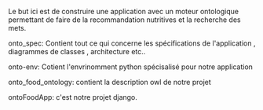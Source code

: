 Le but ici est de construire une application avec un moteur ontologique permettant de faire de la recommandation nutritives et la recherche des mets.

onto_spec: Contient tout ce qui concerne les spécifications de l'application , diagrammes de classes , architecture etc..

onto-env: Cotient l'envrinomment python spécisalisé pour notre application

onto_food_ontology: contient la description owl de notre projet

ontoFoodApp: c'est notre projet django.
